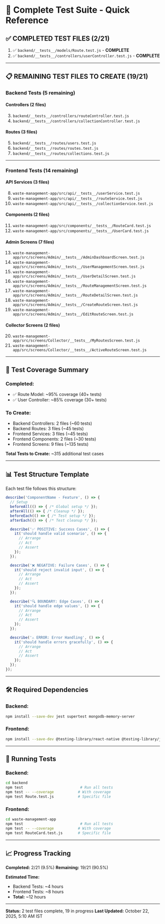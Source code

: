 # 🧪 Complete Test Suite - Quick Reference

## ✅ **COMPLETED TEST FILES** (2/21)

1. ✅ `backend/__tests__/models/Route.test.js` - **COMPLETE**
2. ✅ `backend/__tests__/controllers/userController.test.js` - **COMPLETE**

---

## 📋 **REMAINING TEST FILES TO CREATE** (19/21)

### **Backend Tests** (5 remaining)

#### **Controllers** (2 files)
3. `backend/__tests__/controllers/routeController.test.js`
4. `backend/__tests__/controllers/collectionController.test.js`

#### **Routes** (3 files)
5. `backend/__tests__/routes/users.test.js`
6. `backend/__tests__/routes/routes.test.js`
7. `backend/__tests__/routes/collections.test.js`

---

### **Frontend Tests** (14 remaining)

#### **API Services** (3 files)
8. `waste-management-app/src/api/__tests__/userService.test.js`
9. `waste-management-app/src/api/__tests__/routeService.test.js`
10. `waste-management-app/src/api/__tests__/collectionService.test.js`

#### **Components** (2 files)
11. `waste-management-app/src/components/__tests__/RouteCard.test.js`
12. `waste-management-app/src/components/__tests__/UserCard.test.js`

#### **Admin Screens** (7 files)
13. `waste-management-app/src/screens/Admin/__tests__/AdminDashboardScreen.test.js`
14. `waste-management-app/src/screens/Admin/__tests__/UserManagementScreen.test.js`
15. `waste-management-app/src/screens/Admin/__tests__/UserDetailScreen.test.js`
16. `waste-management-app/src/screens/Admin/__tests__/RouteManagementScreen.test.js`
17. `waste-management-app/src/screens/Admin/__tests__/RouteDetailScreen.test.js`
18. `waste-management-app/src/screens/Admin/__tests__/CreateRouteScreen.test.js`
19. `waste-management-app/src/screens/Admin/__tests__/EditRouteScreen.test.js`

#### **Collector Screens** (2 files)
20. `waste-management-app/src/screens/Collector/__tests__/MyRoutesScreen.test.js`
21. `waste-management-app/src/screens/Collector/__tests__/ActiveRouteScreen.test.js`

---

## 🎯 **Test Coverage Summary**

### **Completed:**
- ✅ Route Model: ~95% coverage (40+ tests)
- ✅ User Controller: ~85% coverage (30+ tests)

### **To Create:**
- Backend Controllers: 2 files (~60 tests)
- Backend Routes: 3 files (~45 tests)
- Frontend Services: 3 files (~45 tests)
- Frontend Components: 2 files (~30 tests)
- Frontend Screens: 9 files (~135 tests)

**Total Tests to Create:** ~315 additional test cases

---

## 📊 **Test Structure Template**

Each test file follows this structure:

```javascript
describe('ComponentName - Feature', () => {
  // Setup
  beforeAll(() => { /* Global setup */ });
  afterAll(() => { /* Cleanup */ });
  beforeEach(() => { /* Test setup */ });
  afterEach(() => { /* Test cleanup */ });

  describe('✅ POSITIVE: Success Cases', () => {
    it('should handle valid scenario', () => {
      // Arrange
      // Act
      // Assert
    });
  });

  describe('❌ NEGATIVE: Failure Cases', () => {
    it('should reject invalid input', () => {
      // Arrange
      // Act
      // Assert
    });
  });

  describe('🔍 BOUNDARY: Edge Cases', () => {
    it('should handle edge values', () => {
      // Arrange
      // Act
      // Assert
    });
  });

  describe('⚠️ ERROR: Error Handling', () => {
    it('should handle errors gracefully', () => {
      // Arrange
      // Act
      // Assert
    });
  });
});
```

---

## 🛠️ **Required Dependencies**

### **Backend:**
```bash
npm install --save-dev jest supertest mongodb-memory-server
```

### **Frontend:**
```bash
npm install --save-dev @testing-library/react-native @testing-library/jest-native jest-expo
```

---

## 🚀 **Running Tests**

### **Backend:**
```bash
cd backend
npm test                          # Run all tests
npm test -- --coverage           # With coverage
npm test Route.test.js           # Specific file
```

### **Frontend:**
```bash
cd waste-management-app
npm test                          # Run all tests
npm test -- --coverage           # With coverage
npm test RouteCard.test.js       # Specific file
```

---

## 📈 **Progress Tracking**

**Completed:** 2/21 (9.5%)
**Remaining:** 19/21 (90.5%)

**Estimated Time:**
- Backend Tests: ~4 hours
- Frontend Tests: ~8 hours
- **Total:** ~12 hours

---

**Status:** 2 test files complete, 19 in progress
**Last Updated:** October 22, 2025, 5:10 AM IST
